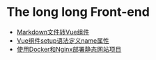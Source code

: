 # The long long Front-end

* [Markdown文件转Vue组件](./Markdown文件转Vue组件.md)
* [Vue组件setup语法定义name属性](./Vue组件setup语法定义name属性.md)
* [使用Docker和Nginx部署静态网站项目](./使用Docker和Nginx部署静态网站项目.md)
